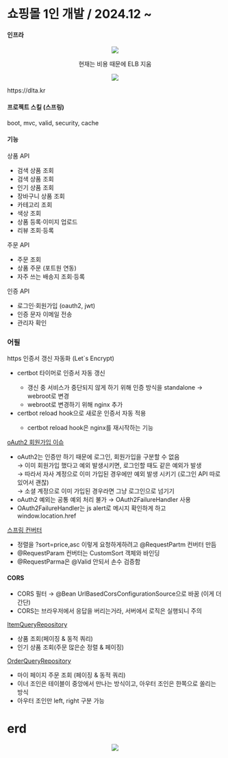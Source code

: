 <h1>쇼핑몰 1인 개발 / 2024.12 ~ </h1>

#### 인프라
<p align="center">
<img src="https://github.com/user-attachments/assets/cd62fb35-4615-4a69-bf6a-197f93bc2a7e"/>
</p>
<p align="center">현재는 비용 때문에 ELB 지움</p>

<p align="center">
<img src="https://github.com/user-attachments/assets/831eec69-3ccc-462a-97be-e23b4810b380"/>
</p>

<p>https://dlta.kr</p>

#### 프로젝트 스킬 (스프링)
boot, mvc, valid, security, cache

#### 기능
상품 API
<ul>
 <li>검색 상품 조회</li>
 <li>검색 상품 조회</li>
 <li>인기 상품 조회</li>
 <li>장바구니 상품 조회</li>
 <li>카테고리 조회</li>
 <li>색상 조회</li>
 <li>상품 등록·이미지 업로드</li>
 <li>리뷰 조회·등록</li>
</ul>

주문 API
<ul>
 <li>주문 조회</li>
 <li>상품 주문 (포트원 연동)</li>
 <li>자주 쓰는 배송지 조회·등록</li>
</ul>

인증 API
<ul>
  <li>로그인·회원가입 (oauth2, jwt)</li>
  <li>인증 문자 이메일 전송</li>
  <li>관리자 확인</li>
</ul>


### 어필
https 인증서 갱신 자동화 (Let`s Encrypt)
<ul>
  <li>certbot 타이머로 인증서 자동 갱신</li>
   <ul>
      <li>갱신 중 서비스가 중단되지 않게 하기 위해 인증 방식을 standalone → webroot로 변경</li>
      <li>webroot로 변경하기 위해 nginx 추가</li>
   </ul>
  <li>certbot reload hook으로 새로운 인증서 자동 적용</li>
   <ul>
      <li>certbot reload hook은 nginx를 재시작하는 기능</li>
   </ul>
</ul>




[oAuth2 회원가입 이슈](https://github.com/kimtaehyun304/tama-api/blob/7a61031cad7f6025516b17acbbbea24d252165f0/src/main/java/org/example/tamaapi/config/oauth2/OAuth2UserCustomService.java#L33)
<ul>
  <li>
    oAuth2는 인증만 하기 때문에 로그인, 회원가입을 구분할 수 없음 <br>
    → 이미 회원가입 했다고 예외 발생시키면, 로그인할 때도 같은 예외가 발생 <br>
    → 따라서 자사 계정으로 이미 가입된 경우에만 예외 발생 시키기 (로그인 API 따로 있어서 괜찮)<br>
    → 소셜 계정으로 이미 가입된 경우라면 그냥 로그인으로 넘기기
  </li>
  <li>oAuth2 예외는 공통 예외 처리 불가 → OAuth2FailureHandler 사용</li>
  <li>OAuth2FailureHandler는 js alert로 메시지 확인하게 하고 window.location.href </li>
</ul>

[스프링 컨버터](https://github.com/kimtaehyun304/tama-api/blob/7a61031cad7f6025516b17acbbbea24d252165f0/src/main/java/org/example/tamaapi/config/WebConfig.java#L14)
<ul>
  <li>정렬을 ?sort=price,asc 이렇게 요청하게하려고 @RequestPartm 컨버터 만듬 </li>
  <li>@RequestParam 컨버터는 CustomSort 객체와 바인딩</li>
  <li>@RequestParma은 @Valid 안되서 손수 검증함</li>
</ul>



#### CORS
<ul>
  <li>CORS 필터 → @Bean UrlBasedCorsConfigurationSource으로 바꿈 (이게 더 간단)</li>
  <li>CORS는 브라우저에서 응답을 버리는거라, 서버에서 로직은 실행되니 주의</li>
</ul>

[ItemQueryRepository](https://github.com/kimtaehyun304/tama-api/blob/9116c6e2d4c3ca8d2b05187e606c715407804c04/src/main/java/org/example/tamaapi/repository/item/query/ItemQueryRepository.java#L54)

<ul>
  <li>상품 조회(페이징 & 동적 쿼리)</li>
  <li>인기 상품 조회(주문 많은순 정렬 & 페이징)</li>
</ul>

[OrderQueryRepository](https://github.com/kimtaehyun304/tama-api/blob/9116c6e2d4c3ca8d2b05187e606c715407804c04/src/main/java/org/example/tamaapi/repository/order/query/OrderQueryRepository.java#L42)
<ul>
  <li>마이 페이지 주문 조회 (페이징 & 동적 쿼리)</li>
  <li>이너 조인은 테이블이 중앙에서 만나는 방식이고, 아우터 조인은 한쪽으로 쏠리는 방식</li>
  <li>아우터 조인만 left, right 구분 가능</li>
</ul>

<h1>erd</h1>
<p align="center">
<img src="https://github.com/user-attachments/assets/69455699-3fa4-4dd0-9ee9-ce8ea3284cd4"/>
</p>
